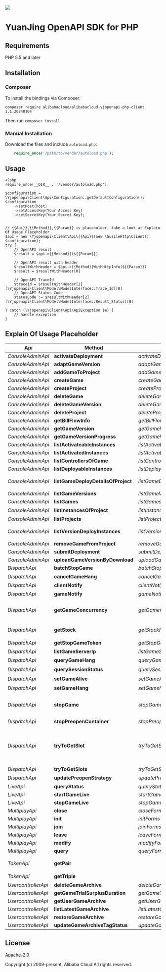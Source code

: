 ![](https://aliyunsdk-pages.alicdn.com/icons/AlibabaCloud.svg)

# YuanJing OpenAPI SDK for PHP

## Requirements

PHP 5.5 and later

## Installation

### Composer

To install the bindings via Composer:
```
composer require alibabacloud/alibabacloud-yjopenapi-php-client 1.1.20240104
```

Then run `composer install`

### Manual Installation

Download the files and include `autoload.php`:

```php
    require_once('/path/to/vendor/autoload.php');
```

## Usage

```
<?php
require_once(__DIR__ . '/vendor/autoload.php');

$configuration = \Yjopenapi\Client\Api\Configuration::getDefaultConfiguration();
$configuration
    ->setHost(host)
    ->setAccessKey(Your Access Key)
    ->setSecretKey(Your Secret Key);


// {{Api}},{{Method}},{{Param}} is placeholder, take a look at Explain Of Usage Placeholder
$api = new \Yjopenapi\Client\Api\{{Api}}(new \GuzzleHttp\Client(), $configuration);
try {
    // OpenAPI result
    $result = $api->{{Method}}(${{Param}})

    // OpenAPI result with header
    $resultWithHeader = $api->{{Method}}WithHttpInfo(${{Param}})
    $result = $resultWithHeader[0]

    // OpenAPI TraceId
    $traceId = $resultWithHeader[2][\Yjopenapi\Client\Model\ModelInterface::Trace_Id][0]
    // OpenAPI Status Code
    statusCode := $resultWithHeader[2][\Yjopenapi\Client\Model\ModelInterface::Result_Status][0]

} catch (\Yjopenapi\Client\Api\ApiException $e) {
    // handle exception
}

```

## Explain Of Usage Placeholder

| Api | Method | Params | Result | Description |
| ------------ | ------------- | ------------- | ------------- | ------------- |
 | *ConsoleAdminApi* | **activateDeployment** | *activateDeploymentForms*  | *\Yjopenapi\Client\Yjopenapi\Client\Yjopenapi\Client\Yjopenapi\Client\Yjopenapi\Client\Yjopenapi\Client\Yjopenapi\Client\Yjopenapi\Client\Yjopenapi\Client\Yjopenapi\Client\Yjopenapi\Client\Yjopenapi\Client\Yjopenapi\Client\Yjopenapi\Client\Yjopenapi\Client\Yjopenapi\Client\Yjopenapi\Client\Yjopenapi\Client\Yjopenapi\Client\Yjopenapi\Client\Yjopenapi\Client\Yjopenapi\Client\Yjopenapi\Client\Model\ConsoleAdminActivateDeploymentResult* |  |
 | *ConsoleAdminApi* | **adaptGameVersion** | *adaptGameVersionForms*  | *\Yjopenapi\Client\Yjopenapi\Client\Yjopenapi\Client\Yjopenapi\Client\Yjopenapi\Client\Yjopenapi\Client\Yjopenapi\Client\Yjopenapi\Client\Yjopenapi\Client\Yjopenapi\Client\Yjopenapi\Client\Yjopenapi\Client\Yjopenapi\Client\Yjopenapi\Client\Yjopenapi\Client\Yjopenapi\Client\Yjopenapi\Client\Yjopenapi\Client\Yjopenapi\Client\Yjopenapi\Client\Yjopenapi\Client\Yjopenapi\Client\Yjopenapi\Client\Model\ConsoleAdminAdaptGameVersionResult* |  |
 | *ConsoleAdminApi* | **addGameToProject** | *addGameToProjectForms*  | *\Yjopenapi\Client\Yjopenapi\Client\Yjopenapi\Client\Yjopenapi\Client\Yjopenapi\Client\Yjopenapi\Client\Yjopenapi\Client\Yjopenapi\Client\Yjopenapi\Client\Yjopenapi\Client\Yjopenapi\Client\Yjopenapi\Client\Yjopenapi\Client\Yjopenapi\Client\Yjopenapi\Client\Yjopenapi\Client\Yjopenapi\Client\Yjopenapi\Client\Yjopenapi\Client\Yjopenapi\Client\Yjopenapi\Client\Yjopenapi\Client\Yjopenapi\Client\Model\ConsoleAdminAddGameToProjectResult* |  |
 | *ConsoleAdminApi* | **createGame** | *createGameForms*  | *\Yjopenapi\Client\Yjopenapi\Client\Yjopenapi\Client\Yjopenapi\Client\Yjopenapi\Client\Yjopenapi\Client\Yjopenapi\Client\Yjopenapi\Client\Yjopenapi\Client\Yjopenapi\Client\Yjopenapi\Client\Yjopenapi\Client\Yjopenapi\Client\Yjopenapi\Client\Yjopenapi\Client\Yjopenapi\Client\Yjopenapi\Client\Yjopenapi\Client\Yjopenapi\Client\Yjopenapi\Client\Yjopenapi\Client\Yjopenapi\Client\Yjopenapi\Client\Model\ConsoleAdminCreateGameResult* |  |
 | *ConsoleAdminApi* | **createProject** | *createProjectForms*  | *\Yjopenapi\Client\Yjopenapi\Client\Yjopenapi\Client\Yjopenapi\Client\Yjopenapi\Client\Yjopenapi\Client\Yjopenapi\Client\Yjopenapi\Client\Yjopenapi\Client\Yjopenapi\Client\Yjopenapi\Client\Yjopenapi\Client\Yjopenapi\Client\Yjopenapi\Client\Yjopenapi\Client\Yjopenapi\Client\Yjopenapi\Client\Yjopenapi\Client\Yjopenapi\Client\Yjopenapi\Client\Yjopenapi\Client\Yjopenapi\Client\Yjopenapi\Client\Model\ConsoleAdminCreateProjectResult* |  |
 | *ConsoleAdminApi* | **deleteGame** | *deleteGameForms*  | *\Yjopenapi\Client\Yjopenapi\Client\Yjopenapi\Client\Yjopenapi\Client\Yjopenapi\Client\Yjopenapi\Client\Yjopenapi\Client\Yjopenapi\Client\Yjopenapi\Client\Yjopenapi\Client\Yjopenapi\Client\Yjopenapi\Client\Yjopenapi\Client\Yjopenapi\Client\Yjopenapi\Client\Yjopenapi\Client\Yjopenapi\Client\Yjopenapi\Client\Yjopenapi\Client\Yjopenapi\Client\Yjopenapi\Client\Yjopenapi\Client\Yjopenapi\Client\Model\ConsoleAdminDeleteGameResult* |  |
 | *ConsoleAdminApi* | **deleteGameVersion** | *deleteGameVersionForms*  | *\Yjopenapi\Client\Yjopenapi\Client\Yjopenapi\Client\Yjopenapi\Client\Yjopenapi\Client\Yjopenapi\Client\Yjopenapi\Client\Yjopenapi\Client\Yjopenapi\Client\Yjopenapi\Client\Yjopenapi\Client\Yjopenapi\Client\Yjopenapi\Client\Yjopenapi\Client\Yjopenapi\Client\Yjopenapi\Client\Yjopenapi\Client\Yjopenapi\Client\Yjopenapi\Client\Yjopenapi\Client\Yjopenapi\Client\Yjopenapi\Client\Yjopenapi\Client\Model\ConsoleAdminDeleteGameVersionResult* |  |
 | *ConsoleAdminApi* | **deleteProject** | *deleteProjectForms*  | *\Yjopenapi\Client\Yjopenapi\Client\Yjopenapi\Client\Yjopenapi\Client\Yjopenapi\Client\Yjopenapi\Client\Yjopenapi\Client\Yjopenapi\Client\Yjopenapi\Client\Yjopenapi\Client\Yjopenapi\Client\Yjopenapi\Client\Yjopenapi\Client\Yjopenapi\Client\Yjopenapi\Client\Yjopenapi\Client\Yjopenapi\Client\Yjopenapi\Client\Yjopenapi\Client\Yjopenapi\Client\Yjopenapi\Client\Yjopenapi\Client\Yjopenapi\Client\Model\ConsoleAdminDeleteProjectResult* |  |
 | *ConsoleAdminApi* | **getBillFlowInfo** | *getBillFlowInfoForms*  | *\Yjopenapi\Client\Yjopenapi\Client\Yjopenapi\Client\Yjopenapi\Client\Yjopenapi\Client\Yjopenapi\Client\Yjopenapi\Client\Yjopenapi\Client\Yjopenapi\Client\Yjopenapi\Client\Yjopenapi\Client\Yjopenapi\Client\Yjopenapi\Client\Yjopenapi\Client\Yjopenapi\Client\Yjopenapi\Client\Yjopenapi\Client\Yjopenapi\Client\Yjopenapi\Client\Yjopenapi\Client\Yjopenapi\Client\Yjopenapi\Client\Yjopenapi\Client\Model\ConsoleAdminGetBillFlowInfoResult* |  |
 | *ConsoleAdminApi* | **getGameVersion** | *getGameVersionForms*  | *\Yjopenapi\Client\Yjopenapi\Client\Yjopenapi\Client\Yjopenapi\Client\Yjopenapi\Client\Yjopenapi\Client\Yjopenapi\Client\Yjopenapi\Client\Yjopenapi\Client\Yjopenapi\Client\Yjopenapi\Client\Yjopenapi\Client\Yjopenapi\Client\Yjopenapi\Client\Yjopenapi\Client\Yjopenapi\Client\Yjopenapi\Client\Yjopenapi\Client\Yjopenapi\Client\Yjopenapi\Client\Yjopenapi\Client\Yjopenapi\Client\Yjopenapi\Client\Model\ConsoleAdminGetGameVersionResult* |  |
 | *ConsoleAdminApi* | **getGameVersionProgress** | *getGameVersionProgressForms*  | *\Yjopenapi\Client\Yjopenapi\Client\Yjopenapi\Client\Yjopenapi\Client\Yjopenapi\Client\Yjopenapi\Client\Yjopenapi\Client\Yjopenapi\Client\Yjopenapi\Client\Yjopenapi\Client\Yjopenapi\Client\Yjopenapi\Client\Yjopenapi\Client\Yjopenapi\Client\Yjopenapi\Client\Yjopenapi\Client\Yjopenapi\Client\Yjopenapi\Client\Yjopenapi\Client\Yjopenapi\Client\Yjopenapi\Client\Yjopenapi\Client\Yjopenapi\Client\Model\ConsoleAdminGetGameVersionProgressResult* |  |
 | *ConsoleAdminApi* | **listActivateableInstances** | *listActivateableInstancesForms*  | *\Yjopenapi\Client\Yjopenapi\Client\Yjopenapi\Client\Yjopenapi\Client\Yjopenapi\Client\Yjopenapi\Client\Yjopenapi\Client\Yjopenapi\Client\Yjopenapi\Client\Yjopenapi\Client\Yjopenapi\Client\Yjopenapi\Client\Yjopenapi\Client\Yjopenapi\Client\Yjopenapi\Client\Yjopenapi\Client\Yjopenapi\Client\Yjopenapi\Client\Yjopenapi\Client\Yjopenapi\Client\Yjopenapi\Client\Yjopenapi\Client\Yjopenapi\Client\Model\ConsoleAdminListActivateableInstancesResult* |  |
 | *ConsoleAdminApi* | **listActivatedInstances** | *listActivatedInstancesForms*  | *\Yjopenapi\Client\Yjopenapi\Client\Yjopenapi\Client\Yjopenapi\Client\Yjopenapi\Client\Yjopenapi\Client\Yjopenapi\Client\Yjopenapi\Client\Yjopenapi\Client\Yjopenapi\Client\Yjopenapi\Client\Yjopenapi\Client\Yjopenapi\Client\Yjopenapi\Client\Yjopenapi\Client\Yjopenapi\Client\Yjopenapi\Client\Yjopenapi\Client\Yjopenapi\Client\Yjopenapi\Client\Yjopenapi\Client\Yjopenapi\Client\Yjopenapi\Client\Model\ConsoleAdminListActivatedInstancesResult* |  |
 | *ConsoleAdminApi* | **listControllersOfGame** | *listControllersOfGameForms*  | *\Yjopenapi\Client\Yjopenapi\Client\Yjopenapi\Client\Yjopenapi\Client\Yjopenapi\Client\Yjopenapi\Client\Yjopenapi\Client\Yjopenapi\Client\Yjopenapi\Client\Yjopenapi\Client\Yjopenapi\Client\Yjopenapi\Client\Yjopenapi\Client\Yjopenapi\Client\Yjopenapi\Client\Yjopenapi\Client\Yjopenapi\Client\Yjopenapi\Client\Yjopenapi\Client\Yjopenapi\Client\Yjopenapi\Client\Yjopenapi\Client\Yjopenapi\Client\Model\ConsoleAdminListControllersOfGameResult* |  |
 | *ConsoleAdminApi* | **listDeployableInstances** | *listDeployableInstancesForms*  | *\Yjopenapi\Client\Yjopenapi\Client\Yjopenapi\Client\Yjopenapi\Client\Yjopenapi\Client\Yjopenapi\Client\Yjopenapi\Client\Yjopenapi\Client\Yjopenapi\Client\Yjopenapi\Client\Yjopenapi\Client\Yjopenapi\Client\Yjopenapi\Client\Yjopenapi\Client\Yjopenapi\Client\Yjopenapi\Client\Yjopenapi\Client\Yjopenapi\Client\Yjopenapi\Client\Yjopenapi\Client\Yjopenapi\Client\Yjopenapi\Client\Yjopenapi\Client\Model\ConsoleAdminListDeployableInstancesResult* |  |
 | *ConsoleAdminApi* | **listGameDeployDetailsOfProject** | *listGameDeployDetailsOfProjectForms*  | *\Yjopenapi\Client\Yjopenapi\Client\Yjopenapi\Client\Yjopenapi\Client\Yjopenapi\Client\Yjopenapi\Client\Yjopenapi\Client\Yjopenapi\Client\Yjopenapi\Client\Yjopenapi\Client\Yjopenapi\Client\Yjopenapi\Client\Yjopenapi\Client\Yjopenapi\Client\Yjopenapi\Client\Yjopenapi\Client\Yjopenapi\Client\Yjopenapi\Client\Yjopenapi\Client\Yjopenapi\Client\Yjopenapi\Client\Yjopenapi\Client\Yjopenapi\Client\Model\ConsoleAdminListGameDeployDetailsOfProjectResult* | 获取项目下游戏部署版本信息。 |
 | *ConsoleAdminApi* | **listGameVersions** | *listGameVersionsForms*  | *\Yjopenapi\Client\Yjopenapi\Client\Yjopenapi\Client\Yjopenapi\Client\Yjopenapi\Client\Yjopenapi\Client\Yjopenapi\Client\Yjopenapi\Client\Yjopenapi\Client\Yjopenapi\Client\Yjopenapi\Client\Yjopenapi\Client\Yjopenapi\Client\Yjopenapi\Client\Yjopenapi\Client\Yjopenapi\Client\Yjopenapi\Client\Yjopenapi\Client\Yjopenapi\Client\Yjopenapi\Client\Yjopenapi\Client\Yjopenapi\Client\Yjopenapi\Client\Model\ConsoleAdminListGameVersionsResult* |  |
 | *ConsoleAdminApi* | **listGames** | *listGamesForms*  | *\Yjopenapi\Client\Yjopenapi\Client\Yjopenapi\Client\Yjopenapi\Client\Yjopenapi\Client\Yjopenapi\Client\Yjopenapi\Client\Yjopenapi\Client\Yjopenapi\Client\Yjopenapi\Client\Yjopenapi\Client\Yjopenapi\Client\Yjopenapi\Client\Yjopenapi\Client\Yjopenapi\Client\Yjopenapi\Client\Yjopenapi\Client\Yjopenapi\Client\Yjopenapi\Client\Yjopenapi\Client\Yjopenapi\Client\Yjopenapi\Client\Yjopenapi\Client\Model\ConsoleAdminListGamesResult* |  |
 | *ConsoleAdminApi* | **listInstancesOfProject** | *listInstancesOfProjectForms*  | *\Yjopenapi\Client\Yjopenapi\Client\Yjopenapi\Client\Yjopenapi\Client\Yjopenapi\Client\Yjopenapi\Client\Yjopenapi\Client\Yjopenapi\Client\Yjopenapi\Client\Yjopenapi\Client\Yjopenapi\Client\Yjopenapi\Client\Yjopenapi\Client\Yjopenapi\Client\Yjopenapi\Client\Yjopenapi\Client\Yjopenapi\Client\Yjopenapi\Client\Yjopenapi\Client\Yjopenapi\Client\Yjopenapi\Client\Yjopenapi\Client\Yjopenapi\Client\Model\ConsoleAdminListInstancesOfProjectResult* | 分页获取项目中的实例 |
 | *ConsoleAdminApi* | **listProjects** | *listProjectsForms*  | *\Yjopenapi\Client\Yjopenapi\Client\Yjopenapi\Client\Yjopenapi\Client\Yjopenapi\Client\Yjopenapi\Client\Yjopenapi\Client\Yjopenapi\Client\Yjopenapi\Client\Yjopenapi\Client\Yjopenapi\Client\Yjopenapi\Client\Yjopenapi\Client\Yjopenapi\Client\Yjopenapi\Client\Yjopenapi\Client\Yjopenapi\Client\Yjopenapi\Client\Yjopenapi\Client\Yjopenapi\Client\Yjopenapi\Client\Yjopenapi\Client\Yjopenapi\Client\Model\ConsoleAdminListProjectsResult* |  |
 | *ConsoleAdminApi* | **listVersionDeployInstances** | *listVersionDeployInstancesForms*  | *\Yjopenapi\Client\Yjopenapi\Client\Yjopenapi\Client\Yjopenapi\Client\Yjopenapi\Client\Yjopenapi\Client\Yjopenapi\Client\Yjopenapi\Client\Yjopenapi\Client\Yjopenapi\Client\Yjopenapi\Client\Yjopenapi\Client\Yjopenapi\Client\Yjopenapi\Client\Yjopenapi\Client\Yjopenapi\Client\Yjopenapi\Client\Yjopenapi\Client\Yjopenapi\Client\Yjopenapi\Client\Yjopenapi\Client\Yjopenapi\Client\Yjopenapi\Client\Model\ConsoleAdminListVersionDeployInstancesResult* | 获取项目下游戏版本的部署实例信息。 |
 | *ConsoleAdminApi* | **removeGameFromProject** | *removeGameFromProjectForms*  | *\Yjopenapi\Client\Yjopenapi\Client\Yjopenapi\Client\Yjopenapi\Client\Yjopenapi\Client\Yjopenapi\Client\Yjopenapi\Client\Yjopenapi\Client\Yjopenapi\Client\Yjopenapi\Client\Yjopenapi\Client\Yjopenapi\Client\Yjopenapi\Client\Yjopenapi\Client\Yjopenapi\Client\Yjopenapi\Client\Yjopenapi\Client\Yjopenapi\Client\Yjopenapi\Client\Yjopenapi\Client\Yjopenapi\Client\Yjopenapi\Client\Yjopenapi\Client\Model\ConsoleAdminRemoveGameFromProjectResult* |  |
 | *ConsoleAdminApi* | **submitDeployment** | *submitDeploymentForms*  | *\Yjopenapi\Client\Yjopenapi\Client\Yjopenapi\Client\Yjopenapi\Client\Yjopenapi\Client\Yjopenapi\Client\Yjopenapi\Client\Yjopenapi\Client\Yjopenapi\Client\Yjopenapi\Client\Yjopenapi\Client\Yjopenapi\Client\Yjopenapi\Client\Yjopenapi\Client\Yjopenapi\Client\Yjopenapi\Client\Yjopenapi\Client\Yjopenapi\Client\Yjopenapi\Client\Yjopenapi\Client\Yjopenapi\Client\Yjopenapi\Client\Yjopenapi\Client\Model\ConsoleAdminSubmitDeploymentResult* |  |
 | *ConsoleAdminApi* | **uploadGameVersionByDownload** | *uploadGameVersionByDownloadForms*  | *\Yjopenapi\Client\Yjopenapi\Client\Yjopenapi\Client\Yjopenapi\Client\Yjopenapi\Client\Yjopenapi\Client\Yjopenapi\Client\Yjopenapi\Client\Yjopenapi\Client\Yjopenapi\Client\Yjopenapi\Client\Yjopenapi\Client\Yjopenapi\Client\Yjopenapi\Client\Yjopenapi\Client\Yjopenapi\Client\Yjopenapi\Client\Yjopenapi\Client\Yjopenapi\Client\Yjopenapi\Client\Yjopenapi\Client\Yjopenapi\Client\Yjopenapi\Client\Model\ConsoleAdminUploadGameVersionByDownloadResult* |  |
 | *DispatchApi* | **batchStopGame** | *batchStopGameForms*  | *\Yjopenapi\Client\Yjopenapi\Client\Yjopenapi\Client\Yjopenapi\Client\Yjopenapi\Client\Yjopenapi\Client\Yjopenapi\Client\Yjopenapi\Client\Yjopenapi\Client\Yjopenapi\Client\Yjopenapi\Client\Yjopenapi\Client\Yjopenapi\Client\Yjopenapi\Client\Yjopenapi\Client\Yjopenapi\Client\Yjopenapi\Client\Yjopenapi\Client\Yjopenapi\Client\Yjopenapi\Client\Yjopenapi\Client\Yjopenapi\Client\Yjopenapi\Client\Model\BatchStopGameResult* |  |
 | *DispatchApi* | **cancelGameHang** | *cancelGameHangForms*  | *\Yjopenapi\Client\Yjopenapi\Client\Yjopenapi\Client\Yjopenapi\Client\Yjopenapi\Client\Yjopenapi\Client\Yjopenapi\Client\Yjopenapi\Client\Yjopenapi\Client\Yjopenapi\Client\Yjopenapi\Client\Yjopenapi\Client\Yjopenapi\Client\Yjopenapi\Client\Yjopenapi\Client\Yjopenapi\Client\Yjopenapi\Client\Yjopenapi\Client\Yjopenapi\Client\Yjopenapi\Client\Yjopenapi\Client\Yjopenapi\Client\Yjopenapi\Client\Model\CancelGameHangResult* | 取消游戏挂机 |
 | *DispatchApi* | **clientNotify** | *clientNotifyForms*  | *\Yjopenapi\Client\Yjopenapi\Client\Yjopenapi\Client\Yjopenapi\Client\Yjopenapi\Client\Yjopenapi\Client\Yjopenapi\Client\Yjopenapi\Client\Yjopenapi\Client\Yjopenapi\Client\Yjopenapi\Client\Yjopenapi\Client\Yjopenapi\Client\Yjopenapi\Client\Yjopenapi\Client\Yjopenapi\Client\Yjopenapi\Client\Yjopenapi\Client\Yjopenapi\Client\Yjopenapi\Client\Yjopenapi\Client\Yjopenapi\Client\Yjopenapi\Client\Model\ClientNotifyResult* | clientNotify |
 | *DispatchApi* | **gameNotify** | *gameNotifyForms*  | *\Yjopenapi\Client\Yjopenapi\Client\Yjopenapi\Client\Yjopenapi\Client\Yjopenapi\Client\Yjopenapi\Client\Yjopenapi\Client\Yjopenapi\Client\Yjopenapi\Client\Yjopenapi\Client\Yjopenapi\Client\Yjopenapi\Client\Yjopenapi\Client\Yjopenapi\Client\Yjopenapi\Client\Yjopenapi\Client\Yjopenapi\Client\Yjopenapi\Client\Yjopenapi\Client\Yjopenapi\Client\Yjopenapi\Client\Yjopenapi\Client\Yjopenapi\Client\Model\GameNotifyResult* | 游戏通知接口 |
 | *DispatchApi* | **getGameConcurrency** | *getGameConcurrencyForms*  | *\Yjopenapi\Client\Yjopenapi\Client\Yjopenapi\Client\Yjopenapi\Client\Yjopenapi\Client\Yjopenapi\Client\Yjopenapi\Client\Yjopenapi\Client\Yjopenapi\Client\Yjopenapi\Client\Yjopenapi\Client\Yjopenapi\Client\Yjopenapi\Client\Yjopenapi\Client\Yjopenapi\Client\Yjopenapi\Client\Yjopenapi\Client\Yjopenapi\Client\Yjopenapi\Client\Yjopenapi\Client\Yjopenapi\Client\Yjopenapi\Client\Yjopenapi\Client\Model\GetGameConcurrencyResult* | 调用GetGameConcurrency获取游戏当前并发数 |
 | *DispatchApi* | **getStock** | *getStockForms*  | *\Yjopenapi\Client\Yjopenapi\Client\Yjopenapi\Client\Yjopenapi\Client\Yjopenapi\Client\Yjopenapi\Client\Yjopenapi\Client\Yjopenapi\Client\Yjopenapi\Client\Yjopenapi\Client\Yjopenapi\Client\Yjopenapi\Client\Yjopenapi\Client\Yjopenapi\Client\Yjopenapi\Client\Yjopenapi\Client\Yjopenapi\Client\Yjopenapi\Client\Yjopenapi\Client\Yjopenapi\Client\Yjopenapi\Client\Yjopenapi\Client\Yjopenapi\Client\Model\GetStockResult* | 调用GetStock获取游戏当前库存 |
 | *DispatchApi* | **getStopGameToken** | *getStopGameTokenForms*  | *\Yjopenapi\Client\Yjopenapi\Client\Yjopenapi\Client\Yjopenapi\Client\Yjopenapi\Client\Yjopenapi\Client\Yjopenapi\Client\Yjopenapi\Client\Yjopenapi\Client\Yjopenapi\Client\Yjopenapi\Client\Yjopenapi\Client\Yjopenapi\Client\Yjopenapi\Client\Yjopenapi\Client\Yjopenapi\Client\Yjopenapi\Client\Yjopenapi\Client\Yjopenapi\Client\Yjopenapi\Client\Yjopenapi\Client\Yjopenapi\Client\Yjopenapi\Client\Model\GetStopGameTokenResult* | 全量踢下线获取token |
 | *DispatchApi* | **listGameServerIp** | *listGameServerIpForms*  | *\Yjopenapi\Client\Yjopenapi\Client\Yjopenapi\Client\Yjopenapi\Client\Yjopenapi\Client\Yjopenapi\Client\Yjopenapi\Client\Yjopenapi\Client\Yjopenapi\Client\Yjopenapi\Client\Yjopenapi\Client\Yjopenapi\Client\Yjopenapi\Client\Yjopenapi\Client\Yjopenapi\Client\Yjopenapi\Client\Yjopenapi\Client\Yjopenapi\Client\Yjopenapi\Client\Yjopenapi\Client\Yjopenapi\Client\Yjopenapi\Client\Yjopenapi\Client\Model\ListGameServerIpResult* |  |
 | *DispatchApi* | **queryGameHang** | *queryGameHangForms*  | *\Yjopenapi\Client\Yjopenapi\Client\Yjopenapi\Client\Yjopenapi\Client\Yjopenapi\Client\Yjopenapi\Client\Yjopenapi\Client\Yjopenapi\Client\Yjopenapi\Client\Yjopenapi\Client\Yjopenapi\Client\Yjopenapi\Client\Yjopenapi\Client\Yjopenapi\Client\Yjopenapi\Client\Yjopenapi\Client\Yjopenapi\Client\Yjopenapi\Client\Yjopenapi\Client\Yjopenapi\Client\Yjopenapi\Client\Yjopenapi\Client\Yjopenapi\Client\Model\QueryGameHangResult* | 查询游戏挂机状态 |
 | *DispatchApi* | **querySessionStatus** | *querySessionStatusForms*  | *\Yjopenapi\Client\Yjopenapi\Client\Yjopenapi\Client\Yjopenapi\Client\Yjopenapi\Client\Yjopenapi\Client\Yjopenapi\Client\Yjopenapi\Client\Yjopenapi\Client\Yjopenapi\Client\Yjopenapi\Client\Yjopenapi\Client\Yjopenapi\Client\Yjopenapi\Client\Yjopenapi\Client\Yjopenapi\Client\Yjopenapi\Client\Yjopenapi\Client\Yjopenapi\Client\Yjopenapi\Client\Yjopenapi\Client\Yjopenapi\Client\Yjopenapi\Client\Model\QuerySessionStatusResult* | 查询会话当前状态 |
 | *DispatchApi* | **setGameAlive** | *setGameAliveForms*  | *\Yjopenapi\Client\Yjopenapi\Client\Yjopenapi\Client\Yjopenapi\Client\Yjopenapi\Client\Yjopenapi\Client\Yjopenapi\Client\Yjopenapi\Client\Yjopenapi\Client\Yjopenapi\Client\Yjopenapi\Client\Yjopenapi\Client\Yjopenapi\Client\Yjopenapi\Client\Yjopenapi\Client\Yjopenapi\Client\Yjopenapi\Client\Yjopenapi\Client\Yjopenapi\Client\Yjopenapi\Client\Yjopenapi\Client\Yjopenapi\Client\Yjopenapi\Client\Model\SetGameAliveResult* | 设置游戏可运行时长 |
 | *DispatchApi* | **setGameHang** | *setGameHangForms*  | *\Yjopenapi\Client\Yjopenapi\Client\Yjopenapi\Client\Yjopenapi\Client\Yjopenapi\Client\Yjopenapi\Client\Yjopenapi\Client\Yjopenapi\Client\Yjopenapi\Client\Yjopenapi\Client\Yjopenapi\Client\Yjopenapi\Client\Yjopenapi\Client\Yjopenapi\Client\Yjopenapi\Client\Yjopenapi\Client\Yjopenapi\Client\Yjopenapi\Client\Yjopenapi\Client\Yjopenapi\Client\Yjopenapi\Client\Yjopenapi\Client\Yjopenapi\Client\Model\SetGameHangResult* | 设置游戏挂机 |
 | *DispatchApi* | **stopGame** | *stopGameForms*  | *\Yjopenapi\Client\Yjopenapi\Client\Yjopenapi\Client\Yjopenapi\Client\Yjopenapi\Client\Yjopenapi\Client\Yjopenapi\Client\Yjopenapi\Client\Yjopenapi\Client\Yjopenapi\Client\Yjopenapi\Client\Yjopenapi\Client\Yjopenapi\Client\Yjopenapi\Client\Yjopenapi\Client\Yjopenapi\Client\Yjopenapi\Client\Yjopenapi\Client\Yjopenapi\Client\Yjopenapi\Client\Yjopenapi\Client\Yjopenapi\Client\Yjopenapi\Client\Model\StopGameResult* | 服务端发起，停止某个用户的某个游戏的某个会话 |
 | *DispatchApi* | **stopPreopenContainer** | *stopPreopenContainerForms*  | *\Yjopenapi\Client\Yjopenapi\Client\Yjopenapi\Client\Yjopenapi\Client\Yjopenapi\Client\Yjopenapi\Client\Yjopenapi\Client\Yjopenapi\Client\Yjopenapi\Client\Yjopenapi\Client\Yjopenapi\Client\Yjopenapi\Client\Yjopenapi\Client\Yjopenapi\Client\Yjopenapi\Client\Yjopenapi\Client\Yjopenapi\Client\Yjopenapi\Client\Yjopenapi\Client\Yjopenapi\Client\Yjopenapi\Client\Yjopenapi\Client\Yjopenapi\Client\Model\StopPreopenContainerResult* | 停止预开容器 |
 | *DispatchApi* | **tryToGetSlot** | *tryToGetSlotForms*  | *\Yjopenapi\Client\Yjopenapi\Client\Yjopenapi\Client\Yjopenapi\Client\Yjopenapi\Client\Yjopenapi\Client\Yjopenapi\Client\Yjopenapi\Client\Yjopenapi\Client\Yjopenapi\Client\Yjopenapi\Client\Yjopenapi\Client\Yjopenapi\Client\Yjopenapi\Client\Yjopenapi\Client\Yjopenapi\Client\Yjopenapi\Client\Yjopenapi\Client\Yjopenapi\Client\Yjopenapi\Client\Yjopenapi\Client\Yjopenapi\Client\Yjopenapi\Client\Model\TryToGetSlotResult* | 为用户调度分配游戏容器，容器一旦分配成功会被锁住，一段时间内不再分配给其他用户，过期释放。 |
 | *DispatchApi* | **tryToGetSlots** | *tryToGetSlotsForms*  | *\Yjopenapi\Client\Yjopenapi\Client\Yjopenapi\Client\Yjopenapi\Client\Yjopenapi\Client\Yjopenapi\Client\Yjopenapi\Client\Yjopenapi\Client\Yjopenapi\Client\Yjopenapi\Client\Yjopenapi\Client\Yjopenapi\Client\Yjopenapi\Client\Yjopenapi\Client\Yjopenapi\Client\Yjopenapi\Client\Yjopenapi\Client\Yjopenapi\Client\Yjopenapi\Client\Yjopenapi\Client\Yjopenapi\Client\Yjopenapi\Client\Yjopenapi\Client\Model\TryToGetSlotsResult* | tryToGetSlots |
 | *DispatchApi* | **updatePreopenStrategy** | *updatePreopenStrategyForms*  | *\Yjopenapi\Client\Yjopenapi\Client\Yjopenapi\Client\Yjopenapi\Client\Yjopenapi\Client\Yjopenapi\Client\Yjopenapi\Client\Yjopenapi\Client\Yjopenapi\Client\Yjopenapi\Client\Yjopenapi\Client\Yjopenapi\Client\Yjopenapi\Client\Yjopenapi\Client\Yjopenapi\Client\Yjopenapi\Client\Yjopenapi\Client\Yjopenapi\Client\Yjopenapi\Client\Yjopenapi\Client\Yjopenapi\Client\Yjopenapi\Client\Yjopenapi\Client\Model\UpdatePreopenStrategyResult* | 更新预开预起策略 |
 | *LiveApi* | **queryStatus** | *queryStatusForms*  | *\Yjopenapi\Client\Yjopenapi\Client\Yjopenapi\Client\Yjopenapi\Client\Yjopenapi\Client\Yjopenapi\Client\Yjopenapi\Client\Yjopenapi\Client\Yjopenapi\Client\Yjopenapi\Client\Yjopenapi\Client\Yjopenapi\Client\Yjopenapi\Client\Yjopenapi\Client\Yjopenapi\Client\Yjopenapi\Client\Yjopenapi\Client\Yjopenapi\Client\Yjopenapi\Client\Yjopenapi\Client\Yjopenapi\Client\Yjopenapi\Client\Yjopenapi\Client\Model\LiveQueryStatusResult* |  |
 | *LiveApi* | **startGameLive** | *startGameLiveForms*  | *\Yjopenapi\Client\Yjopenapi\Client\Yjopenapi\Client\Yjopenapi\Client\Yjopenapi\Client\Yjopenapi\Client\Yjopenapi\Client\Yjopenapi\Client\Yjopenapi\Client\Yjopenapi\Client\Yjopenapi\Client\Yjopenapi\Client\Yjopenapi\Client\Yjopenapi\Client\Yjopenapi\Client\Yjopenapi\Client\Yjopenapi\Client\Yjopenapi\Client\Yjopenapi\Client\Yjopenapi\Client\Yjopenapi\Client\Yjopenapi\Client\Yjopenapi\Client\Model\LiveStartGameLiveResult* |  |
 | *LiveApi* | **stopGameLive** | *stopGameLiveForms*  | *\Yjopenapi\Client\Yjopenapi\Client\Yjopenapi\Client\Yjopenapi\Client\Yjopenapi\Client\Yjopenapi\Client\Yjopenapi\Client\Yjopenapi\Client\Yjopenapi\Client\Yjopenapi\Client\Yjopenapi\Client\Yjopenapi\Client\Yjopenapi\Client\Yjopenapi\Client\Yjopenapi\Client\Yjopenapi\Client\Yjopenapi\Client\Yjopenapi\Client\Yjopenapi\Client\Yjopenapi\Client\Yjopenapi\Client\Yjopenapi\Client\Yjopenapi\Client\Model\LiveStopGameLiveResult* |  |
 | *MultiplayApi* | **close** | *closeForms*  | *\Yjopenapi\Client\Yjopenapi\Client\Yjopenapi\Client\Yjopenapi\Client\Yjopenapi\Client\Yjopenapi\Client\Yjopenapi\Client\Yjopenapi\Client\Yjopenapi\Client\Yjopenapi\Client\Yjopenapi\Client\Yjopenapi\Client\Yjopenapi\Client\Yjopenapi\Client\Yjopenapi\Client\Yjopenapi\Client\Yjopenapi\Client\Yjopenapi\Client\Yjopenapi\Client\Yjopenapi\Client\Yjopenapi\Client\Yjopenapi\Client\Yjopenapi\Client\Model\MultiplayCloseResult* |  |
 | *MultiplayApi* | **init** | *initForms*  | *\Yjopenapi\Client\Yjopenapi\Client\Yjopenapi\Client\Yjopenapi\Client\Yjopenapi\Client\Yjopenapi\Client\Yjopenapi\Client\Yjopenapi\Client\Yjopenapi\Client\Yjopenapi\Client\Yjopenapi\Client\Yjopenapi\Client\Yjopenapi\Client\Yjopenapi\Client\Yjopenapi\Client\Yjopenapi\Client\Yjopenapi\Client\Yjopenapi\Client\Yjopenapi\Client\Yjopenapi\Client\Yjopenapi\Client\Yjopenapi\Client\Yjopenapi\Client\Model\MultiplayInitResult* |  |
 | *MultiplayApi* | **join** | *joinForms*  | *\Yjopenapi\Client\Yjopenapi\Client\Yjopenapi\Client\Yjopenapi\Client\Yjopenapi\Client\Yjopenapi\Client\Yjopenapi\Client\Yjopenapi\Client\Yjopenapi\Client\Yjopenapi\Client\Yjopenapi\Client\Yjopenapi\Client\Yjopenapi\Client\Yjopenapi\Client\Yjopenapi\Client\Yjopenapi\Client\Yjopenapi\Client\Yjopenapi\Client\Yjopenapi\Client\Yjopenapi\Client\Yjopenapi\Client\Yjopenapi\Client\Yjopenapi\Client\Model\MultiplayJoinResult* |  |
 | *MultiplayApi* | **leave** | *leaveForms*  | *\Yjopenapi\Client\Yjopenapi\Client\Yjopenapi\Client\Yjopenapi\Client\Yjopenapi\Client\Yjopenapi\Client\Yjopenapi\Client\Yjopenapi\Client\Yjopenapi\Client\Yjopenapi\Client\Yjopenapi\Client\Yjopenapi\Client\Yjopenapi\Client\Yjopenapi\Client\Yjopenapi\Client\Yjopenapi\Client\Yjopenapi\Client\Yjopenapi\Client\Yjopenapi\Client\Yjopenapi\Client\Yjopenapi\Client\Yjopenapi\Client\Yjopenapi\Client\Model\MultiplayLeaveResult* |  |
 | *MultiplayApi* | **modify** | *modifyForms*  | *\Yjopenapi\Client\Yjopenapi\Client\Yjopenapi\Client\Yjopenapi\Client\Yjopenapi\Client\Yjopenapi\Client\Yjopenapi\Client\Yjopenapi\Client\Yjopenapi\Client\Yjopenapi\Client\Yjopenapi\Client\Yjopenapi\Client\Yjopenapi\Client\Yjopenapi\Client\Yjopenapi\Client\Yjopenapi\Client\Yjopenapi\Client\Yjopenapi\Client\Yjopenapi\Client\Yjopenapi\Client\Yjopenapi\Client\Yjopenapi\Client\Yjopenapi\Client\Model\MultiplayModifyResult* |  |
 | *MultiplayApi* | **query** | *queryForms*  | *\Yjopenapi\Client\Yjopenapi\Client\Yjopenapi\Client\Yjopenapi\Client\Yjopenapi\Client\Yjopenapi\Client\Yjopenapi\Client\Yjopenapi\Client\Yjopenapi\Client\Yjopenapi\Client\Yjopenapi\Client\Yjopenapi\Client\Yjopenapi\Client\Yjopenapi\Client\Yjopenapi\Client\Yjopenapi\Client\Yjopenapi\Client\Yjopenapi\Client\Yjopenapi\Client\Yjopenapi\Client\Yjopenapi\Client\Yjopenapi\Client\Yjopenapi\Client\Model\MultiplayQueryResult* |  |
 | *TokenApi* | **getPair** |   | *\Yjopenapi\Client\Yjopenapi\Client\Yjopenapi\Client\Yjopenapi\Client\Yjopenapi\Client\Yjopenapi\Client\Yjopenapi\Client\Yjopenapi\Client\Yjopenapi\Client\Yjopenapi\Client\Yjopenapi\Client\Yjopenapi\Client\Yjopenapi\Client\Yjopenapi\Client\Yjopenapi\Client\Yjopenapi\Client\Yjopenapi\Client\Yjopenapi\Client\Yjopenapi\Client\Yjopenapi\Client\Yjopenapi\Client\Yjopenapi\Client\Yjopenapi\Client\Model\GetPairResult* | 获取临时安全令牌(二元组) |
 | *TokenApi* | **getTriple** |   | *\Yjopenapi\Client\Yjopenapi\Client\Yjopenapi\Client\Yjopenapi\Client\Yjopenapi\Client\Yjopenapi\Client\Yjopenapi\Client\Yjopenapi\Client\Yjopenapi\Client\Yjopenapi\Client\Yjopenapi\Client\Yjopenapi\Client\Yjopenapi\Client\Yjopenapi\Client\Yjopenapi\Client\Yjopenapi\Client\Yjopenapi\Client\Yjopenapi\Client\Yjopenapi\Client\Yjopenapi\Client\Yjopenapi\Client\Yjopenapi\Client\Yjopenapi\Client\Model\GetTripleResult* | 获取临时安全令牌 |
 | *UsercontrollerApi* | **deleteGameArchive** | *deleteGameArchiveForms*  | *\Yjopenapi\Client\Yjopenapi\Client\Yjopenapi\Client\Yjopenapi\Client\Yjopenapi\Client\Yjopenapi\Client\Yjopenapi\Client\Yjopenapi\Client\Yjopenapi\Client\Yjopenapi\Client\Yjopenapi\Client\Yjopenapi\Client\Yjopenapi\Client\Yjopenapi\Client\Yjopenapi\Client\Yjopenapi\Client\Yjopenapi\Client\Yjopenapi\Client\Yjopenapi\Client\Yjopenapi\Client\Yjopenapi\Client\Yjopenapi\Client\Yjopenapi\Client\Model\UsercontrollerDeleteGameArchiveResult* |  |
 | *UsercontrollerApi* | **getGameTrialSurplusDuration** | *getGameTrialSurplusDurationForms*  | *\Yjopenapi\Client\Yjopenapi\Client\Yjopenapi\Client\Yjopenapi\Client\Yjopenapi\Client\Yjopenapi\Client\Yjopenapi\Client\Yjopenapi\Client\Yjopenapi\Client\Yjopenapi\Client\Yjopenapi\Client\Yjopenapi\Client\Yjopenapi\Client\Yjopenapi\Client\Yjopenapi\Client\Yjopenapi\Client\Yjopenapi\Client\Yjopenapi\Client\Yjopenapi\Client\Yjopenapi\Client\Yjopenapi\Client\Yjopenapi\Client\Yjopenapi\Client\Model\UsercontrollerGetGameTrialSurplusDurationResult* |  |
 | *UsercontrollerApi* | **getUserGameArchive** | *getUserGameArchiveForms*  | *\Yjopenapi\Client\Yjopenapi\Client\Yjopenapi\Client\Yjopenapi\Client\Yjopenapi\Client\Yjopenapi\Client\Yjopenapi\Client\Yjopenapi\Client\Yjopenapi\Client\Yjopenapi\Client\Yjopenapi\Client\Yjopenapi\Client\Yjopenapi\Client\Yjopenapi\Client\Yjopenapi\Client\Yjopenapi\Client\Yjopenapi\Client\Yjopenapi\Client\Yjopenapi\Client\Yjopenapi\Client\Yjopenapi\Client\Yjopenapi\Client\Yjopenapi\Client\Model\UsercontrollerGetUserGameArchiveResult* |  |
 | *UsercontrollerApi* | **listLatestGameArchive** | *listLatestGameArchiveForms*  | *\Yjopenapi\Client\Yjopenapi\Client\Yjopenapi\Client\Yjopenapi\Client\Yjopenapi\Client\Yjopenapi\Client\Yjopenapi\Client\Yjopenapi\Client\Yjopenapi\Client\Yjopenapi\Client\Yjopenapi\Client\Yjopenapi\Client\Yjopenapi\Client\Yjopenapi\Client\Yjopenapi\Client\Yjopenapi\Client\Yjopenapi\Client\Yjopenapi\Client\Yjopenapi\Client\Yjopenapi\Client\Yjopenapi\Client\Yjopenapi\Client\Yjopenapi\Client\Model\UsercontrollerListLatestGameArchiveResult* |  |
 | *UsercontrollerApi* | **restoreGameArchive** | *restoreGameArchiveForms*  | *\Yjopenapi\Client\Yjopenapi\Client\Yjopenapi\Client\Yjopenapi\Client\Yjopenapi\Client\Yjopenapi\Client\Yjopenapi\Client\Yjopenapi\Client\Yjopenapi\Client\Yjopenapi\Client\Yjopenapi\Client\Yjopenapi\Client\Yjopenapi\Client\Yjopenapi\Client\Yjopenapi\Client\Yjopenapi\Client\Yjopenapi\Client\Yjopenapi\Client\Yjopenapi\Client\Yjopenapi\Client\Yjopenapi\Client\Yjopenapi\Client\Yjopenapi\Client\Model\UsercontrollerRestoreGameArchiveResult* |  |
 | *UsercontrollerApi* | **updateGameArchiveTagStatus** | *updateGameArchiveTagStatusForms*  | *\Yjopenapi\Client\Yjopenapi\Client\Yjopenapi\Client\Yjopenapi\Client\Yjopenapi\Client\Yjopenapi\Client\Yjopenapi\Client\Yjopenapi\Client\Yjopenapi\Client\Yjopenapi\Client\Yjopenapi\Client\Yjopenapi\Client\Yjopenapi\Client\Yjopenapi\Client\Yjopenapi\Client\Yjopenapi\Client\Yjopenapi\Client\Yjopenapi\Client\Yjopenapi\Client\Yjopenapi\Client\Yjopenapi\Client\Yjopenapi\Client\Yjopenapi\Client\Model\UsercontrollerUpdateGameArchiveTagStatusResult* |  |

## License
[Apache-2.0](http://www.apache.org/licenses/LICENSE-2.0)

Copyright (c) 2009-present, Alibaba Cloud All rights reserved.

